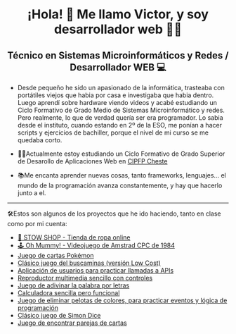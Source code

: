 <h1 align="center">¡Hola! 👋 Me llamo Victor, y soy desarrollador web 👨‍💻</h1>
<h2 align="center">Técnico en Sistemas Microinformáticos y Redes / Desarrollador WEB 💻</h2>
<ul>
  <li>
    <p>Desde pequeño he sido un apasionado de la informática, trasteaba con portátiles viejos que habia por casa e investigaba que habia dentro. Luego aprendí sobre hardware viendo videos y acabé estudiando un Ciclo Formativo de Grado Medio de Sistemas Microinformático y redes. Pero realmente, lo que de verdad quería ser era programador. Lo sabia desde el instituto, cuando estando en 2º de la ESO, me ponían a hacer scripts y ejercicios de bachiller, porque el nivel de mi curso se me quedaba corto.</p>
  </li>
<li><p>👨‍🎓Actualmente estoy estudiando un Ciclo Formativo de Grado Superior de Desarollo de Aplicaciones Web en <a href="https://portal.edu.gva.es/fpcheste/">CIPFP Cheste</a></p></li>
<li><p>📚Me encanta aprender nuevas cosas, tanto frameworks, lenguajes... el mundo de la programación avanza constantemente, y hay que hacerlo junto a el.</p></li>
</ul>
<hr>
<p>🛠Estos son algunos de los proyectos que he ido haciendo, tanto en clase como por mi cuenta:</p>
<ul>
  <li><a href="https://stow.victorcorral.com">🛒 STOW SHOP - Tienda de ropa online</a></li>
  <li><a href="https://daw.victorcorral.com/ohMummy">🕹 Oh Mummy! - Videojuego de Amstrad CPC de 1984</a></li>
  <li><a href="https://daw.victorcorral.com/combate-cartas-pokemon">Juego de cartas Pokémon</a></li>
  <li><a href="https://daw.victorcorral.com/buscaminas">Clásico juego del buscaminas (versión Low Cost)</a></li>
  <li><a href="https://daw.victorcorral.com/fetch-usuarios">Aplicación de usuarios para practicar llamadas a APIs</a></li>
  <li><a href="https://daw.victorcorral.com/reproductor-multimedia">Reproductor multimedia sencillo con controles</a></li>
  <li><a href="https://daw.victorcorral.com/AdivinaPalabra">Juego de adivinar la palabra por letras</a></li>
  <li><a href="https://daw.victorcorral.com/calculadora">Calculadora sencilla pero funcional</a></li>
  <li><a href="https://daw.victorcorral.com/eliminar-pelotas">Juego de eliminar pelotas de colores, para practicar eventos y lógica de programación</a></li>
  <li><a href="https://daw.victorcorral.com/simon-dice">Clásico juego de Simon Dice</a></li>
  <li><a href="https://daw.victorcorral.com/pareja-cartas">Juego de encontrar parejas de cartas</a></li>
</ul>
